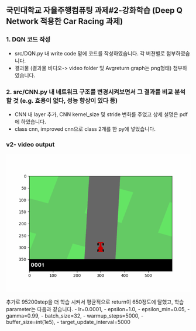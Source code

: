 ## 국민대학교 자율주행컴퓨팅 과제#2-강화학습 (Deep Q Network 적용한 Car Racing 과제)

### 1. DQN 코드 작성
 - src/DQN.py 내 write code 밑에 코드를 작성하였습니다. 각 버젼별로 첨부하였습니다.
 - 결과물 (결과물 비디오-> video folder 및 Avgreturn graph는 png형태) 첨부하였습니다.   

### 2. src/CNN.py 내 네트워크 구조를 변경시켜보면서 그 결과를 비교 분석 할 것 (e.g. 효용이 없다, 성능 향상이 있다 등)
 - CNN 내 layer 추가, CNN kernel_size 및 stride 변화를 주었고 상세 설명은 pdf에 하였습니다.
 - class cnn, improved cnn으로 class 2개를 한 py에 넣었습니다. 
   
### v2- video output
![Video](https://github.com/kimmyeongjune/reinforcement_learning-HW2/blob/master/v2_video/car_racing_v2_30%2C000_first.gif?raw=true)

추가로 95200step을 더 학습 시켜서 평균적으로 return이 650정도에 달했고, 학습 parameter는 다음과 같습니다.
            - lr=0.0001,
            - epsilon=1.0,
            - epsilon_min=0.05,
            - gamma=0.99,
            - batch_size=32,
            - warmup_steps=5000,
            - buffer_size=int(1e5),
            - target_update_interval=5000
